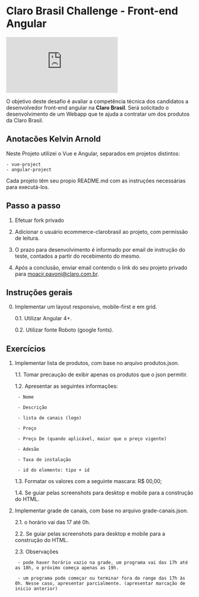 Claro Brasil Challenge - Front-end Angular
===================

[![N|Solid](https://jobs.i-hunter.com/claro/views/logo.php)](https://www.claro.com.br/)

O objetivo deste desafio é avaliar a competência técnica dos candidatos a desenvolvedor front-end angular na **Claro Brasil**. Será solicitado o desenvolvimento de um Webapp que te ajuda a contratar um dos produtos da Claro Brasil.

## Anotacões Kelvin Arnold

Neste Projeto utilizei o Vue e Angular, separados em projetos distintos:

	- vue-project
	- angular-project

Cada projeto têm seu propio README.md com as instruções necessárias para executá-los.


## Passo a passo

1. Efetuar fork privado

2. Adicionar o usuário ecommerce-clarobrasil ao projeto, com permissão de leitura.

3. O prazo para desenvolvimento é informado por email de instrução do teste, contados a partir do recebimento do mesmo.

4. Após a conclusão, enviar email contendo o link do seu projeto privado para moacir.pavoni@claro.com.br.


## Instruções gerais

0. Implementar um layout responsivo, mobile-first e em grid.

	0.1. Utilizar Angular 4+.

	0.2. Utilizar fonte Roboto (google fonts).

## Exercícios

1. Implementar lista de produtos, com base no arquivo produtos.json.

	1.1. Tomar precaução de exibir apenas os produtos que o json permitir.

	1.2. Apresentar as seguintes informações:

		- Nome

		- Descrição

		- lista de canais (logo)

		- Preço

		- Preço De (quando aplicável, maior que o preço vigente)

		- Adesão

		- Taxa de instalação

		- id do elemento: tipo + id

	1.3. Formatar os valores com a seguinte mascara: R$ 00,00;

	1.4. Se guiar pelas screenshots para desktop e mobile para a construção do HTML.

2. Implementar grade de canais, com base no arquivo grade-canais.json.

	2.1. o horário vai das 17 até 0h.

	2.2. Se guiar pelas screenshots para desktop e mobile para a construção do HTML.

	2.3. Observações

		- pode haver horário vazio na grade, um programa vai das 17h até as 18h, o próximo começa apenas as 19h.

		- um programa pode começar ou terminar fora do range das 17h às 0h. Nesse caso, apresentar parcialmente. (apresentar marcação de inicio anterior)
